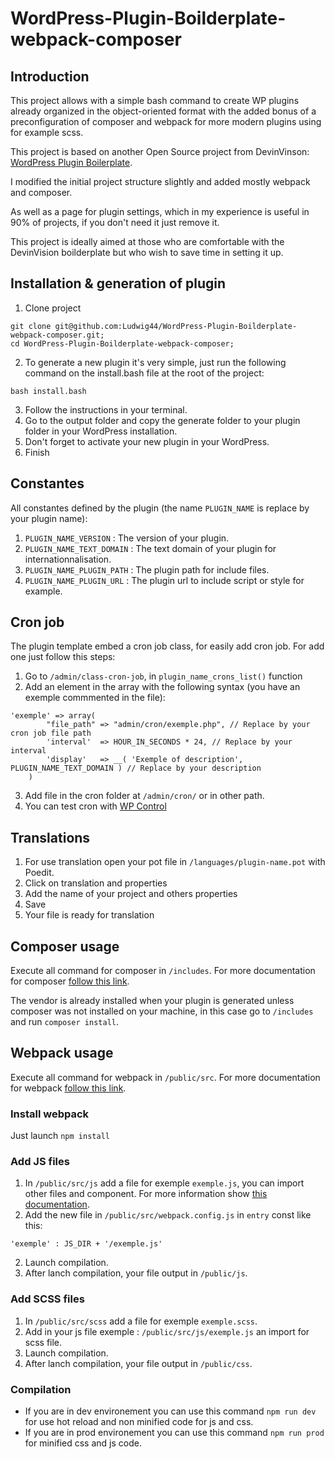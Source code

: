 # WordPress-Plugin-Boilderplate-webpack-composer

## Introduction

This project allows with a simple bash command to create WP plugins already organized in the object-oriented format with the added bonus of a preconfiguration of composer and webpack for more modern plugins using for example scss.

This project is based on another Open Source project from DevinVinson: [WordPress Plugin Boilerplate](https://github.com/DevinVinson/WordPress-Plugin-Boilerplate).

I modified the initial project structure slightly and added mostly webpack and composer.

As well as a page for plugin settings, which in my experience is useful in 90% of projects, if you don't need it just remove it.

This project is ideally aimed at those who are comfortable with the DevinVision boilderplate but who wish to save time in setting it up.

## Installation & generation of plugin

1. Clone project
```
git clone git@github.com:Ludwig44/WordPress-Plugin-Boilderplate-webpack-composer.git;
cd WordPress-Plugin-Boilderplate-webpack-composer;
```
2. To generate a new plugin it's very simple, just run the following command on the install.bash file at the root of the project:
```
bash install.bash
```
3. Follow the instructions in your terminal.
4. Go to the output folder and copy the generate folder to your plugin folder in your WordPress installation.
5. Don't forget to activate your new plugin in your WordPress.
6. Finish

## Constantes

All constantes defined by the plugin (the name `PLUGIN_NAME` is replace by your plugin name):

1. `PLUGIN_NAME_VERSION` : The version of your plugin.
2. `PLUGIN_NAME_TEXT_DOMAIN` : The text domain of your plugin for internationnalisation.
3. `PLUGIN_NAME_PLUGIN_PATH` : The plugin path for include files.
4. `PLUGIN_NAME_PLUGIN_URL` : The plugin url to include script or style for example.

## Cron job

The plugin template embed a cron job class, for easily add cron job. For add one just follow this steps:

1. Go to `/admin/class-cron-job`, in `plugin_name_crons_list()` function
2. Add an element in the array with the following syntax (you have an exemple commmented in the file):
```
'exemple' => array(
        "file_path" => "admin/cron/exemple.php", // Replace by your cron job file path
        'interval' 	=> HOUR_IN_SECONDS * 24, // Replace by your interval
        'display' 	=> __( 'Exemple of description', PLUGIN_NAME_TEXT_DOMAIN ) // Replace by your description
    )
``` 
3. Add file in the cron folder at `/admin/cron/` or in other path.
4. You can test cron with [WP Control](https://wordpress.org/plugins/wp-crontrol/)

## Translations

1. For use translation open your pot file in `/languages/plugin-name.pot` with Poedit.
2. Click on translation and properties
3. Add the name of your project and others properties
4. Save
5. Your file is ready for translation

## Composer usage

Execute all command for composer in `/includes`. For more documentation for composer [follow this link](https://getcomposer.org/).

The vendor is already installed when your plugin is generated unless composer was not installed on your machine, in this case go to `/includes` and run `composer install`.

## Webpack usage

Execute all command for webpack in `/public/src`. For more documentation for webpack [follow this link](https://webpack.js.org/).

### Install webpack

Just launch `npm install`

### Add JS files

1. In `/public/src/js` add a file for exemple `exemple.js`, you can import other files and component. For more information show [this documentation](https://webpack.js.org/api/module-methods/#import).
2. Add the new file in `/public/src/webpack.config.js` in `entry` const like this:
```
'exemple' : JS_DIR + '/exemple.js'
```
2. Launch compilation.
3. After lanch compilation, your file output in `/public/js`.

### Add SCSS files

1. In `/public/src/scss` add a file for exemple `exemple.scss`.
2. Add in your js file exemple : `/public/src/js/exemple.js` an import for scss file.
3. Launch compilation.
4. After lanch compilation, your file output in `/public/css`.

### Compilation

* If you are in dev environement you can use this command `npm run dev` for use hot reload and non minified code for js and css.
* If you are in prod environement you can use this command `npm run prod` for minified css and js code.